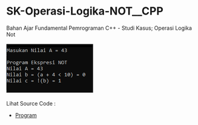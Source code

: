 # SK-Operasi-Logika-NOT__CPP
Bahan Ajar Fundamental Pemrograman C++ - Studi Kasus; Operasi Logika Not<br><br>
<img src="https://github.com/RizkyKhapidsyah/SK-Operasi-Logika-NOT__CPP/blob/master/SK-Operasi-Logika-NOT__CPP/Result/001.PNG"><br><br>
Lihat Source Code : <br>
- <a href="https://github.com/RizkyKhapidsyah/SK-Operasi-Logika-NOT__CPP/blob/master/SK-Operasi-Logika-NOT__CPP/Source.cpp">Program</a>
